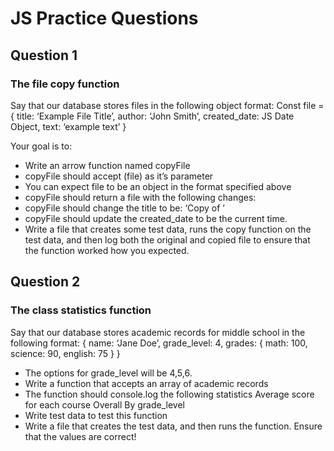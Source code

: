 # JS Practice Questions

## Question 1

### The file copy function

Say that our database stores files in the following object format:
Const file = {
	title: ‘Example File Title’,
author: ‘John Smith’,
created_date: JS Date Object,
text: ‘example text’
}

Your goal is to:
- Write an arrow function named copyFile
- copyFile should accept (file) as it’s parameter
- You can expect file to be an object in the format specified above
- copyFile should return a file with the following changes:
- copyFile should change the title to be: ‘Copy of <original title name>’
- copyFile should update the created_date to be the current time.
- Write a file that creates some test data, runs the copy function on the test data, and then log both the original and copied file to ensure that the   function worked how you expected.

## Question 2

### The class statistics function

Say that our database stores academic records for middle school in the following format:
{
	name: ‘Jane Doe’,
grade_level: 4,
grades:  {
	math: 100,
	science: 90,
	english: 75
}
}

- The options for grade_level will be 4,5,6.
- Write a function that accepts an array of academic records
- The function should console.log the following statistics
Average score for each course
Overall
By grade_level
- Write test data to test this function
- Write a file that creates the test data, and then runs the function. Ensure that the values are correct!
